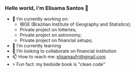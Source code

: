 ### Hello world, i'm Elisama Santos 👋

- 🔭 I’m currently working on:
  - IBGE (Brazilian Institute of Geography and Statistics);
  - Private project on lotteries;
  - Private project on astronomy;
  - Private project on financial setups;
- 🌱 I’m currently learning 
- 👯 I’m looking to collaborate on financial institution
- 📫 How to reach me: elisamaufrj@gmail.com
- ⚡ Fun fact: my bedside book is "clean code"

<Html>
  <head>
    <scritp src="script.js">
    </scritp>
 </head>
 <body onload="myFunction()">
    <p id="showDate"></p>
  </body>
</Html>
<!--
**elisama/elisama** is a ✨ _special_ ✨ repository because its `README.md` (this file) appears on your GitHub profile.
-->
